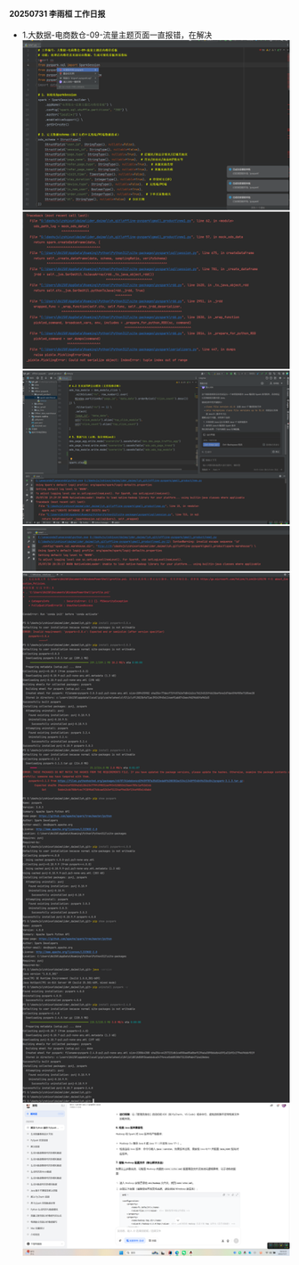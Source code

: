 #### 20250731 李雨桓 工作日报
* 1.大数据-电商数仓-09-流量主题页面一直报错，在解决![img.png](img.png)![img_1.png](img_1.png)
![img_2.png](img_2.png)![img_3.png](img_3.png)![img_4.png](img_4.png)![img_5.png](img_5.png)